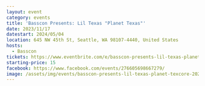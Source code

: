 ```yaml
---
layout: event
category: events
title: 'Basscon Presents: Lil Texas "Planet Texas"'
date: 2023/11/17
datestart: 2024/05/04
location: 645 NW 45th St, Seattle, WA 98107-4440, United States
hosts:
  - Basscon
tickets: https://www.eventbrite.com/e/basscon-presents-lil-texas-planet-texcore-tickets-761314461047
starting-price: 15
facebook: https://www.facebook.com/events/276605698667279/
image: /assets/img/events/basscon-presents-lil-texas-planet-texcore-2024.jpg
---
```

